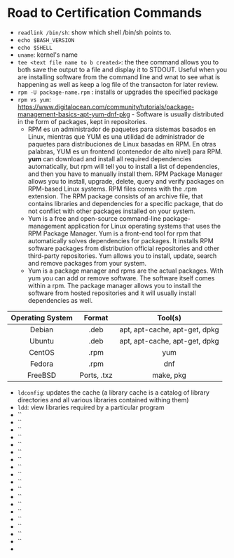# Road to Certification Commands

- `readlink /bin/sh`: show which shell /bin/sh points to.
- `echo $BASH_VERSION`
- `echo $SHELL`
- `uname`: kernel's name
- `tee <text file name to b created>`: the thee command allows you to both save the output to a file and display it to STDOUT. Useful when you are installing software from the command line and wnat to see what is happening as well as keep a log file of the transacton for later review.
- `rpm -U package-name.rpm` : installs or upgrades the specified package
- `rpm vs yum`: <https://www.digitalocean.com/community/tutorials/package-management-basics-apt-yum-dnf-pkg> - Software is usually distributed in the form of packages, kept in repositories.
  - RPM es un administrador de paquetes para sistemas basados ​​en Linux, mientras que YUM es una utilidad de administrador de paquetes para distribuciones de Linux basadas en RPM. En otras palabras, YUM es un frontend (contenedor de alto nivel) para RPM. **yum** can download and install all required dependencies automatically, but rpm will tell you to install a list of dependencies, and then you have to manually install them. RPM Package Manager allows you to install, upgrade, delete, query and verify packages on RPM-based Linux systems. RPM files comes with the .rpm extension. The RPM package consists of an archive file, that contains libraries and dependencies for a specific package, that do not conflict with other packages installed on your system.
  - Yum is a free and open-source command-line package-management application for Linux operating systems that uses the RPM Package Manager. Yum is a front-end tool for rpm that automatically solves dependencies for packages. It installs RPM software packages from distribution official repositories and other third-party repositories. Yum allows you to install, update, search and remove packages from your system.
  - Yum is a package manager and rpms are the actual packages. With yum you can add or remove software. The software itself comes within a rpm. The package manager allows you to install the software from hosted repositories and it will usually install dependencies as well.

| Operating System |    Format   |            Tool(s)            |
|:----------------:|:-----------:|:-----------------------------:|
| Debian           | .deb        | apt, apt-cache, apt-get, dpkg |
| Ubuntu           | .deb        | apt, apt-cache, apt-get, dpkg |
| CentOS           | .rpm        | yum                           |
| Fedora           | .rpm        | dnf                           |
| FreeBSD          | Ports, .txz | make, pkg                     |

- `ldconfig`: updates the cache (a library cache is a catalog of library directories and all various libraries contained withing them)
- `ldd`: view libraries required by a particular program
- ``
- ``
- ``
- ``
- ``
- ``
- ``
- ``
- ``
- ``
- ``
- ``
- ``
- ``
- ``
- ``
- ``
- ``
- 